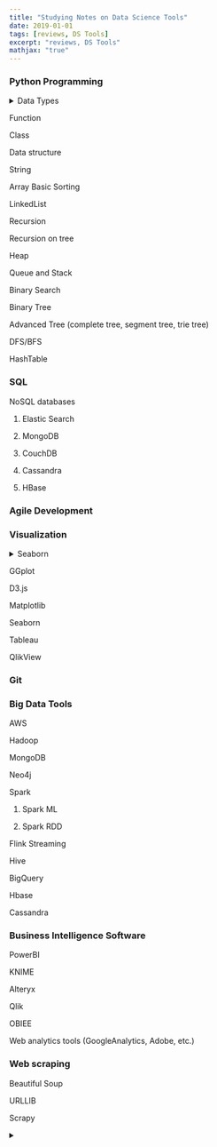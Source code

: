 ```yaml
---
title: "Studying Notes on Data Science Tools"
date: 2019-01-01
tags: [reviews, DS Tools]
excerpt: "reviews, DS Tools"
mathjax: "true"
---
```



### Python Programming

<details>
<summary> 
  Data Types
</summary>
<br>
  
  * Strings: 'python', "python"
  
  * Numbers: 10, 10.5 10+5j
  
  * Lists: ['python', 'website']
  
  * Tuples: ('python', 'website')
  
  * Dictionary: {'name':'python', 'number':1}
  
  * Sets: {1,2,3}
  
  * Boolean: 0, 1, True, False
  
<br>
</details>


Function

Class

Data structure

String 

Array Basic Sorting

LinkedList 

Recursion 

Recursion on tree

Heap

Queue and Stack

Binary Search

Binary Tree

Advanced Tree (complete tree, segment tree, trie tree)

DFS/BFS

HashTable

### SQL

NoSQL databases

1. Elastic Search

2. MongoDB

3. CouchDB 

4. Cassandra

5. HBase

### Agile Development

### Visualization

<details>
<summary> 
  Seaborn
</summary>
<br>
  [Official Website](https://seaborn.pydata.org/)
<br>
</details>


GGplot

D3.js

Matplotlib

Seaborn

Tableau

QlikView

### Git

### Big Data Tools

AWS

Hadoop

MongoDB 

Neo4j 

Spark

1. Spark ML

2. Spark RDD

Flink Streaming

Hive

BigQuery

Hbase

Cassandra

### Business Intelligence Software

PowerBI

KNIME 

Alteryx

Qlik

OBIEE

Web analytics tools (GoogleAnalytics, Adobe, etc.)

### Web scraping

Beautiful Soup

URLLIB

Scrapy

<details>
<summary> 
  
</summary>
<br>
  
<br>
</details>
